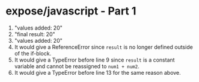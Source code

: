 # expose/javascript - Part 1

1. "values added: 20"
2. "final result: 20"
3. "values added: 20"
4. It would give a ReferenceError since `result` is no longer defined outside of the if-block.
5. It would give a TypeError before line 9 since `result` is a constant variable and cannot be reassigned to `num1 + num2`.
6. It would give a TypeError before line 13 for the same reason above.
